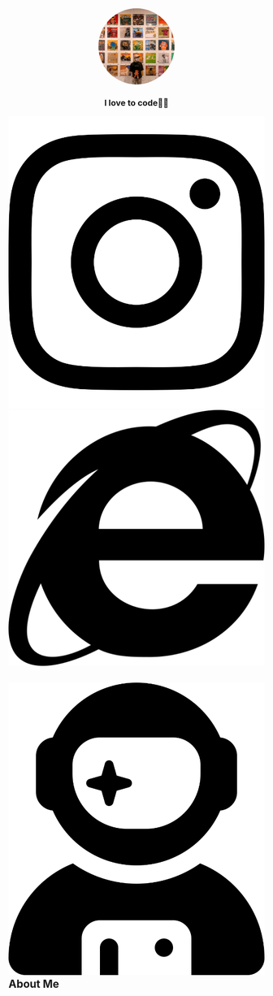 <article class="markdown-body entry-content container-lg f5" itemprop="text">
    <div id="user-profile-header" align="center" dir="auto">
        <div dir="auto">
            <img width="150" height="150" src="/assets/ava.jpeg" alt="Profile Picture" style="border-radius: 999px;" />
        </div>
        <h3 dir="auto">I love to code👨‍💻</h3>
        <div dir="auto">
            <a href="https://instagram.com/fckinastronaut" rel="nofollow">
                <img src="/assets/instagram.svg" alt="Instagram Badge" />
            </a>
            <a href="https://itsrianalfa.space" rel="nofollow">
                <img src="/assets/internet-explorer.svg" alt="Website Badge" />
            </a>
        </div>
    </div>
    <h2 dir="auto">
        <img src="/assets/user-astronaut-solid.svg" alt="User Icon" />
        <span>About Me</span>
    </h2>
</article>